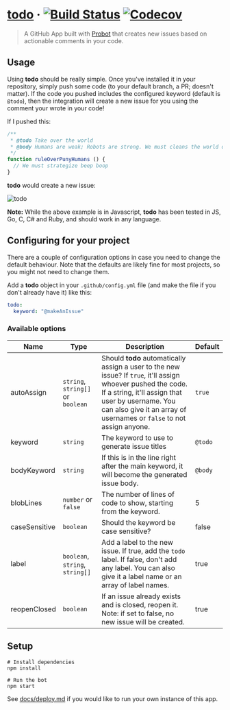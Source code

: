 # [todo](https://todo.jasonet.co) &middot; [![Build Status](https://img.shields.io/travis/JasonEtco/todo/master.svg)](https://travis-ci.org/JasonEtco/todo) [![Codecov](https://img.shields.io/codecov/c/github/JasonEtco/todo.svg)](https://codecov.io/gh/JasonEtco/todo/)

> A GitHub App built with [Probot](https://github.com/probot/probot) that creates new issues based on actionable comments in your code.

## Usage

Using **todo** should be really simple. Once you've installed it in your repository, simply push some code (to your default branch, a PR; doesn't matter). If the code you pushed includes the configured keyword (default is `@todo`), then the integration will create a new issue for you using the comment your wrote in your code!

If I pushed this:

```js
/**
 * @todo Take over the world
 * @body Humans are weak; Robots are strong. We must cleans the world of the virus that is humanity.
 */
function ruleOverPunyHumans () {
  // We must strategize beep boop
}
```

**todo** would create a new issue:

![todo](https://user-images.githubusercontent.com/10660468/31048765-83569c30-a5f2-11e7-933a-a119d43ad029.png)

**Note:** While the above example is in Javascript, **todo** has been tested in JS, Go, C, C# and Ruby, and should work in any language.

## Configuring for your project

There are a couple of configuration options in case you need to change the default behaviour. Note that the defaults are likely fine for most projects, so you might not need to change them.

Add a **todo** object in your `.github/config.yml` file (and make the file if you don't already have it) like this:

```yml
todo:
  keyword: "@makeAnIssue"

```

### Available options

| Name | Type | Description | Default |
|------|------|-------------|---------|
| autoAssign | `string`, `string[]` or `boolean` | Should **todo** automatically assign a user to the new issue? If `true`, it'll assign whoever pushed the code. If a string, it'll assign that user by username. You can also give it an array of usernames or `false` to not assign anyone. | `true` |
| keyword | `string` | The keyword to use to generate issue titles | `@todo` |
| bodyKeyword | `string` | If this is in the line right after the main keyword, it will become the generated issue body.  | `@body` |
| blobLines | `number` or `false` | The number of lines of code to show, starting from the keyword. | 5 |
| caseSensitive | `boolean` | Should the keyword be case sensitive? | false |
| label | `boolean`, `string`, `string[]` | Add a label to the new issue. If true, add the `todo` label. If false, don't add any label. You can also give it a label name or an array of label names. | true |
| reopenClosed | `boolean` | If an issue already exists and is closed, reopen it. Note: if set to false, no new issue will be created. | true |

## Setup

```
# Install dependencies
npm install

# Run the bot
npm start
```

See [docs/deploy.md](docs/deploy.md) if you would like to run your own instance of this app.
